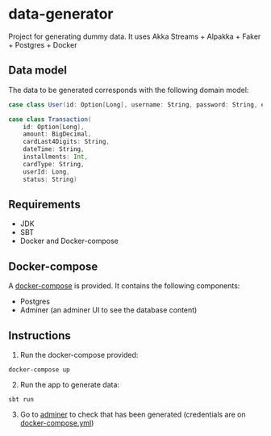 # data-generator

Project for generating dummy data. It uses Akka Streams + Alpakka + Faker + Postgres + Docker

## Data model

The data to be generated corresponds with the following domain model:

``` scala
case class User(id: Option[Long], username: String, password: String, email: String)
```

``` scala
case class Transaction(
    id: Option[Long],
    amount: BigDecimal,
    cardLast4Digits: String,
    dateTime: String,
    installments: Int,
    cardType: String,
    userId: Long,
    status: String)
```
    
## Requirements

* JDK
* SBT
* Docker and Docker-compose

## Docker-compose

A [docker-compose](docker-compose.yml) is provided. It contains the following components:

* Postgres
* Adminer (an adminer UI to see the database content)

## Instructions

1. Run the docker-compose provided:

```
docker-compose up
```

2. Run the app to generate data:

```
sbt run
```

3. Go to [adminer](http://localhost:8083) to check that has been generated (credentials are on [docker-compose.yml](docker-compose.yml))